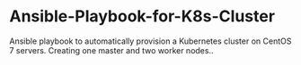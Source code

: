 # Ansible-Playbook-for-K8s-Cluster

Ansible playbook to automatically provision a Kubernetes cluster on CentOS 7 servers.
Creating one master and two worker nodes..
